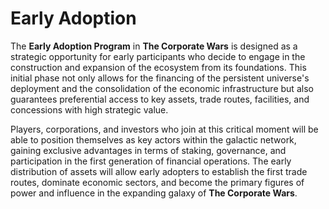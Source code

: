 # Early Adoption

The **Early Adoption Program** in **The Corporate Wars** is designed as a strategic opportunity for early participants who decide to engage in the construction and expansion of the ecosystem from its foundations. This initial phase not only allows for the financing of the persistent universe's deployment and the consolidation of the economic infrastructure but also guarantees preferential access to key assets, trade routes, facilities, and concessions with high strategic value.

Players, corporations, and investors who join at this critical moment will be able to position themselves as key actors within the galactic network, gaining exclusive advantages in terms of staking, governance, and participation in the first generation of financial operations. The early distribution of assets will allow early adopters to establish the first trade routes, dominate economic sectors, and become the primary figures of power and influence in the expanding galaxy of **The Corporate Wars**.
